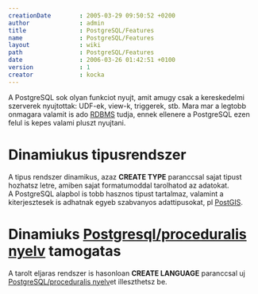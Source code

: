 ```yaml
---
creationDate        : 2005-03-29 09:50:52 +0200 
author              : admin 
title               : PostgreSQL/Features 
name                : PostgreSQL/Features 
layout              : wiki 
path                : PostgreSQL/Features 
date                : 2006-03-26 01:42:51 +0100 
version             : 1 
creator             : kocka 
---
```

A PostgreSQL sok olyan funkciot nyujt, amit amugy csak a kereskedelmi szerverek nyujtottak: UDF-ek, view-k, triggerek, stb. Mara mar a legtobb onmagara valamit is ado [RDBMS](../RDBMS.html) tudja, ennek ellenere a PostgreSQL ezen felul is kepes valami pluszt nyujtani.<br/>

# Dinamiukus tipusrendszer

A tipus rendszer dinamikus, azaz __CREATE TYPE__ paranccsal sajat tipust hozhatsz letre, amiben sajat formatumoddal tarolhatod az adatokat.<br/>
A PostgreSQL alapbol is tobb hasznos tipust tartalmaz, valamint a kiterjesztesek is adhatnak egyeb szabvanyos adattipusokat, pl [PostGIS](../PostGIS.html).

# Dinamiuks [Postgresql/proceduralis nyelv](../PostgreSQL/proceduralis%20nyelv.html) tamogatas

A tarolt eljaras rendszer is hasonloan __CREATE LANGUAGE__ paranccsal uj [PostgreSQL/proceduralis nyelv](../PostgreSQL/proceduralis%20nyelv.html)et illeszthetsz be.
